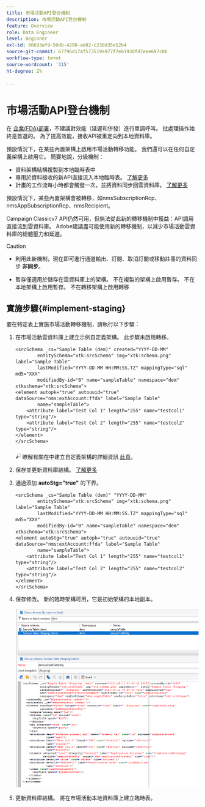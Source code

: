 ```yaml
---
title: 市場活動API登台機制
description: 市場活動API登台機制
feature: Overview
role: Data Engineer
level: Beginner
exl-id: 96693af9-50db-4298-ae02-c238d35e52b4
source-git-commit: 67796d174f573519a977f7eb193dfd7eee697c86
workflow-type: tm+mt
source-wordcount: '315'
ht-degree: 2%

---
```


# 市場活動API登台機制

在 [企業(FDA)部署](enterprise-deployment.md)，不建議對效能（延遲和併發）進行單調呼叫。 批處理操作始終是首選的。 為了提高效能，接收API被重定向到本地資料庫。

預設情況下，在某些內置架構上啟用市場活動轉移功能。 我們還可以在任何自定義架構上啟用它。 簡要地說，分級機制：

* 資料架構結構複製到本地臨時表中
* 專用於資料接收的新API直接流入本地臨時表。 [了解更多](new-apis.md)
* 計畫的工作流每小時都會觸發一次，並將資料同步回雲資料庫。 [了解更多](replication.md)

預設情況下，某些內置架構會被轉移，如nmsSubscriptionRcp、nmsAppSubscriptionRcp、nmsRecipient。

Campaign Classicv7 API仍然可用，但無法從此新的轉移機制中獲益：API調用直接流到雲資料庫。 Adobe建議盡可能使用新的轉移機制，以減少市場活動雲資料庫的總體壓力和延遲。

>[!CAUTION]
>
>* 利用此新機制，現在即可進行通道輸出、訂閱、取消訂閱或移動註冊的資料同步 **非同步**。
>
>* 暫存僅適用於儲存在雲資料庫上的架構。 不在複製的架構上啟用暫存。 不在本地架構上啟用暫存。 不在轉移架構上啟用轉移
>


## 實施步驟{#implement-staging}

要在特定表上實施市場活動轉移機制，請執行以下步驟：

1. 在市場活動雲資料庫上建立示例自定義架構。 此步驟未啟用轉移。

   ```
   <srcSchema _cs="Sample Table (dem)" created="YYYY-DD-MM"
           entitySchema="xtk:srcSchema" img="xtk:schema.png" label="Sample Table"
           lastModified="YYYY-DD-MM HH:MM:SS.TZ" mappingType="sql" md5="XXX"
           modifiedBy-id="0" name="sampleTable" namespace="dem" xtkschema="xtk:srcSchema">
   <element autopk="true" autouuid="true" dataSource="nms:extAccount:ffda" label="Sample Table"
           name="sampleTable">
       <attribute label="Test Col 1" length="255" name="testcol1" type="string"/>
       <attribute label="Test Col 2" length="255" name="testcol2" type="string"/>
   </element>
   </srcSchema>
   ```

   ![](../assets/do-not-localize/glass.png) 瞭解有關在中建立自定義架構的詳細資訊 [此頁](../dev/create-schema.md)。

1. 保存並更新資料庫結構。  [了解更多](../dev/update-database-structure.md)

1. 通過添加 **autoStg=&quot;true&quot;** 的下界。

   ```
   <srcSchema _cs="Sample Table (dem)" "YYYY-DD-MM"
           entitySchema="xtk:srcSchema" img="xtk:schema.png" label="Sample Table"
           lastModified="YYYY-DD-MM HH:MM:SS.TZ" mappingType="sql" md5="XXX"
           modifiedBy-id="0" name="sampleTable" namespace="dem" xtkschema="xtk:srcSchema">
   <element autoStg="true" autopk="true" autouuid="true" dataSource="nms:extAccount:ffda" label="Sample Table"
           name="sampleTable">
       <attribute label="Test Col 1" length="255" name="testcol1" type="string"/>
       <attribute label="Test Col 2" length="255" name="testcol2" type="string"/>
   </element>
   </srcSchema>
   ```

1. 保存修改。 新的臨時架構可用，它是初始架構的本地副本。

   ![](assets/staging-mechanism.png)

1. 更新資料庫結構。 將在市場活動本地資料庫上建立臨時表。
